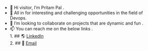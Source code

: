 - 👋 Hi visitor, I’m Pritam Pal .
- 🌱 All in for interesting and challenging opportunities in the field of Devops.
- 💞️ I’m looking to collaborate on projects that are dynamic and fun .
- 📫 You can reach me on the below links .  
       1. ## 🌎 [LinkedIn](https://www.linkedin.com/in/pritampal1/)      
       2.  ## 📧 [Email](pal.pritam1416131@gmail.com)   
     

<!---
PrimePP/PrimePP is a ✨ special ✨ repository because its `README.md` (this file) appears on your GitHub profile.
You can click the Preview link to take a look at your changes.
--->
